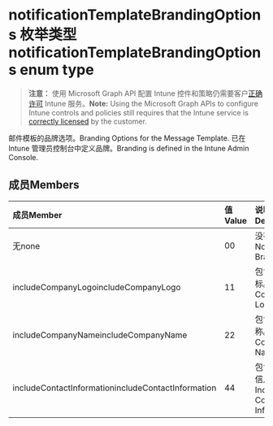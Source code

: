 # <a name="notificationtemplatebrandingoptions-enum-type"></a><span data-ttu-id="7f794-101">notificationTemplateBrandingOptions 枚举类型</span><span class="sxs-lookup"><span data-stu-id="7f794-101">notificationTemplateBrandingOptions enum type</span></span>

> <span data-ttu-id="7f794-102">**注意：** 使用 Microsoft Graph API 配置 Intune 控件和策略仍需要客户[正确许可](https://go.microsoft.com/fwlink/?linkid=839381) Intune 服务。</span><span class="sxs-lookup"><span data-stu-id="7f794-102">**Note:** Using the Microsoft Graph APIs to configure Intune controls and policies still requires that the Intune service is [correctly licensed](https://go.microsoft.com/fwlink/?linkid=839381) by the customer.</span></span>

<span data-ttu-id="7f794-103">邮件模板的品牌选项。</span><span class="sxs-lookup"><span data-stu-id="7f794-103">Branding Options for the Message Template.</span></span> <span data-ttu-id="7f794-104">已在 Intune 管理员控制台中定义品牌。</span><span class="sxs-lookup"><span data-stu-id="7f794-104">Branding is defined in the Intune Admin Console.</span></span>
## <a name="members"></a><span data-ttu-id="7f794-105">成员</span><span class="sxs-lookup"><span data-stu-id="7f794-105">Members</span></span>
|<span data-ttu-id="7f794-106">成员</span><span class="sxs-lookup"><span data-stu-id="7f794-106">Member</span></span>|<span data-ttu-id="7f794-107">值</span><span class="sxs-lookup"><span data-stu-id="7f794-107">Value</span></span>|<span data-ttu-id="7f794-108">说明</span><span class="sxs-lookup"><span data-stu-id="7f794-108">Description</span></span>|
|:---|:---|:---|
|<span data-ttu-id="7f794-109">无</span><span class="sxs-lookup"><span data-stu-id="7f794-109">none</span></span>|<span data-ttu-id="7f794-110">0</span><span class="sxs-lookup"><span data-stu-id="7f794-110">0</span></span>|<span data-ttu-id="7f794-111">没有品牌。</span><span class="sxs-lookup"><span data-stu-id="7f794-111">No Branding.</span></span>|
|<span data-ttu-id="7f794-112">includeCompanyLogo</span><span class="sxs-lookup"><span data-stu-id="7f794-112">includeCompanyLogo</span></span>|<span data-ttu-id="7f794-113">1</span><span class="sxs-lookup"><span data-stu-id="7f794-113">1</span></span>|<span data-ttu-id="7f794-114">包含公司徽标。</span><span class="sxs-lookup"><span data-stu-id="7f794-114">Include Company Logo.</span></span>|
|<span data-ttu-id="7f794-115">includeCompanyName</span><span class="sxs-lookup"><span data-stu-id="7f794-115">includeCompanyName</span></span>|<span data-ttu-id="7f794-116">2</span><span class="sxs-lookup"><span data-stu-id="7f794-116">2</span></span>|<span data-ttu-id="7f794-117">包含公司名称。</span><span class="sxs-lookup"><span data-stu-id="7f794-117">Include Company Name.</span></span>|
|<span data-ttu-id="7f794-118">includeContactInformation</span><span class="sxs-lookup"><span data-stu-id="7f794-118">includeContactInformation</span></span>|<span data-ttu-id="7f794-119">4</span><span class="sxs-lookup"><span data-stu-id="7f794-119">4</span></span>|<span data-ttu-id="7f794-120">包含联系人信息。</span><span class="sxs-lookup"><span data-stu-id="7f794-120">Include Contact Info.</span></span>|



